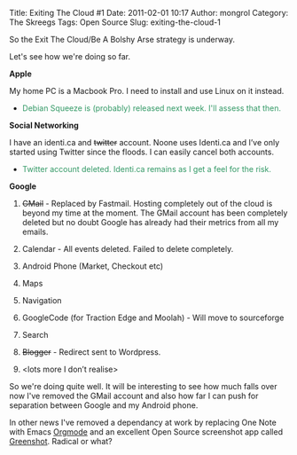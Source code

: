 Title: Exiting The Cloud #1
Date: 2011-02-01 10:17
Author: mongrol
Category: The Skreegs
Tags: Open Source
Slug: exiting-the-cloud-1

So the Exit The Cloud/Be A Bolshy Arse strategy is underway.

Let's see how we're doing so far.

**Apple**

My home PC is a Macbook Pro. I need to install and use Linux on it
instead.

-   <span style="color:#339966;">Debian Squeeze is (probably) released
    next week. I'll assess that then.</span>

**Social Networking**

I have an identi.ca and ~~twitter~~ account. Noone uses Identi.ca and
I’ve only started using Twitter since the floods. I can easily cancel
both accounts.

-   <span style="color:#339966;">Twitter account deleted. Identi.ca
    remains as I get a feel for the risk.</span>

**Google**

1.  ~~GMail~~ - Replaced by Fastmail. Hosting completely out of the
    cloud is beyond my time at the moment. The GMail account has been
    completely deleted but no doubt Google has already had their metrics
    from all my emails.
2.  Calendar - All events deleted. Failed to delete completely.
3.  Android Phone (Market, Checkout etc)
4.  Maps
5.  Navigation
6.  GoogleCode (for Traction Edge and Moolah) - Will move to sourceforge
7.  Search

1.  ~~Blogger~~ - Redirect sent to Wordpress.
2.  \<lots more I don’t realise\>

So we're doing quite well. It will be interesting to see how much falls
over now I've removed the GMail account and also how far I can push for
separation between Google and my Android phone.

In other news I've removed a dependancy at work by replacing One Note
with Emacs [Orgmode][] and an excellent Open Source screenshot app
called [Greenshot][]. Radical or what?

  [Orgmode]: http://www.orgmode.org
  [Greenshot]: http://www.getgreenshot.org

